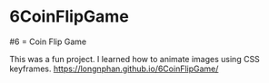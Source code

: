 # 6CoinFlipGame
#6 = Coin Flip Game

This was a fun project. I learned how to animate images using CSS keyframes.
https://longnphan.github.io/6CoinFlipGame/
